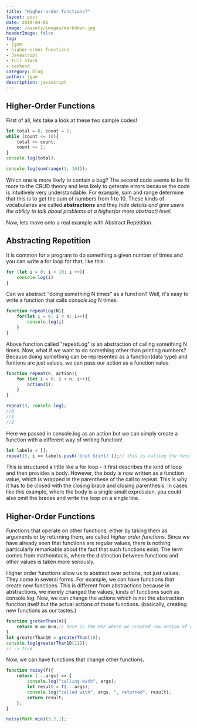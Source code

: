 ```yaml
---
title: "Higher-order functions?"
layout: post
date: 2019-04-01
image: /assets/images/markdown.jpg
headerImage: false
tag:
- jgam
- higher-order functions
- Javascript
- full stack
- backend
category: blog
author: jgam
description: javascript
---
```


## Higher-Order Functions

First of all, lets take a look at these two sample codes!

```javascript
let total = 0, count = 1;
while (count <= 10){
    total += count;
    count += 1;
}
console.log(total);
```

```javascript
console.log(sum(range(1, 10)));
```

Which one is more likely to contain a bug? The second code seems to be fit more to the CRUD theory and less lkely to geterate errors because the code is intuitively very understandable. For example, sum and range determine that this is to get the sum of numbers from 1 to 10. These kinds of vocabularies are called **abstractions** and they *hide details and give users the ability to talk about problems at a higher(or more abstract) level.*

Now, lets move onto a real example with Abstract Repetition.

## Abstracting Repetition

It is common for a program to do something a given number of times and you can write a for loop for that, like this:
```javascript
for (let i = 0; i < 10; i ++){
    console.log(i)
}
```

Can we abstract "doing something N times" as a function? Well, it's easy to write a function that calls *console.log* N times.

```javascript
function repeatLog(N){
    for(let i = 0; i < n; i++){
        console.log(i)
    }
}
```

Above function called "repeatLog" is an abstraction of calling something N times. Now, what if we want to do something other than printing numbers? Because doing something can be represented as a function(data type) and funtions are just values, we can pass our action as a function value.

```javascript
function repeat(n, action){
    for (let i = 0; i < n; i++){
        action(i);
    }
}

repeat(3, console.log);
//0
//1
//2
```

Here we passed in console.log as an action but we can simply create a function with a different way of writing function!

```javascript
let labels = [];
repeat(5, i => labels.push('Unit ${i+1}'));// this is calling the function and a variation from repeat(3, console.log); from above.
```

This is structured a little like a for loop - it first describes the kind of loop and then provides a body. However, the body is now written as a function value, which is wrapped in the parenthese of the call to repeat. This is why it has to be closed with the closing brace and closing parenthesis. In cases like this example, where the body is a single small expression, you could also omit the braces and write the loop on a single line.

## Higher-Order Functions

Functions that operate on other functions, either by taking them as arguments or by returning them, are called *higher order functions*. Since we have already seen that functions are regular values, there is nothing particularly remarkable about the fact that such functions exist. The term comes from mathemtacis, where the distinction between functions and other values is taken more seriously.

Higher order functions allow us to abstract over actions, not just values. They come in several forms. For example, we can have functions that create new functions. This is different from abstractions because in abstractions, we merely changed the values, *kinds* of functions such as console.log. Now, we can change the actions which is not the abstraction function itself but the actual actions of those functions. (basically, creating new functions as our tastes.)

```javascript
function greterThan(n){
    return m => m>n;// here is the HOF where we created new action of comparing m to n where m is the input of the function.
}
let greaterThan10 = greaterThan(10);
console.log(greaterThan10(11));
// -> true
```

Now, we can have functions that change other functions.

```javascript
function noisy(f){
    return (...args) => {
        console.log("calling with", args);
        let result = f(...args);
        console.log("called with", args, ", returned", result);
        return result;
    };
}

noisy(Math.min)(3,2,1);
```

